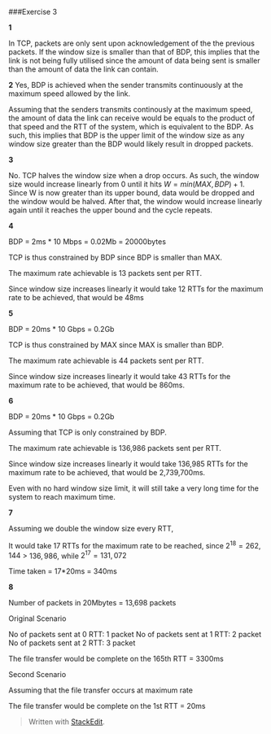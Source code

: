 

###Exercise 3

**1**

In TCP, packets are only sent upon acknowledgement of the the previous packets. If the window size is smaller than that of BDP, this implies that the link is not being fully utilised since the amount of data being sent is smaller than the amount of data the link can contain.

**2**
Yes, BDP is achieved when the sender transmits continuously at the maximum speed allowed by the link.

Assuming that the senders transmits continously at the maximum speed, the amount of data the link can receive would be equals to the product of that speed and the RTT of the system, which is equivalent to the BDP. As such, this implies that BDP is the upper limit of the window size as any window size greater than the BDP would likely result in dropped packets.

**3**

No. TCP halves the window size when a drop occurs. As such, the window size would increase linearly from 0 until it hits $W = min(MAX, BDP) + 1$. Since W is now greater than its upper bound, data would be dropped and the window would be halved. After that, the window would increase linearly again until it reaches the upper bound and the cycle repeats.

**4**

BDP = 2ms * 10 Mbps = 0.02Mb = 20000bytes

TCP is thus constrained by BDP since BDP is smaller than MAX.

The maximum rate achievable is 13 packets sent per RTT.

Since window size increases linearly it would take 12 RTTs for the maximum rate to be achieved, that would be 48ms

**5**

BDP = 20ms * 10 Gbps = 0.2Gb

TCP is thus constrained by MAX since MAX is smaller than BDP.

The maximum rate achievable is 44 packets sent per RTT.

Since window size increases linearly it would take 43 RTTs for the maximum rate to be achieved, that would be 860ms.

**6**

BDP = 20ms * 10 Gbps = 0.2Gb

Assuming that TCP is only constrained by BDP.

The maximum rate achievable is 136,986 packets sent per RTT.

Since window size increases linearly it would take 136,985 RTTs for the maximum rate to be achieved, that would be 2,739,700ms. 

Even with no hard window size limit, it will still take a very long time for the system to reach maximum time.

**7**

Assuming we double the window size every RTT, 

It would take 17 RTTs for the maximum rate to be reached, since $2^18 = 262,144$ > $136,986$, while $2^17 = 131,072$

Time taken = 17*20ms = 340ms

**8**

Number of packets in 20Mbytes = 13,698 packets

Original Scenario

No of packets sent at 0 RTT: 1 packet
No of packets sent at 1 RTT: 2 packet
No of packets sent at 2 RTT: 3 packet

The file transfer would be complete on the 165th RTT = 3300ms

Second Scenario

Assuming that the file transfer occurs at maximum rate

The file transfer would be complete on the 1st RTT = 20ms

> Written with [StackEdit](https://stackedit.io/).